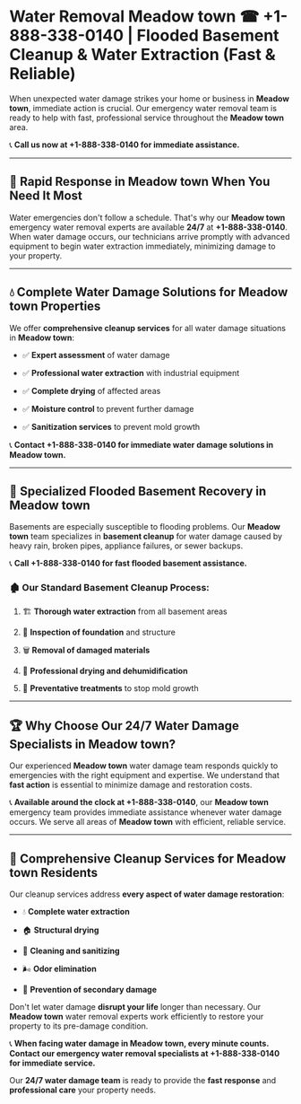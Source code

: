 # Water Removal Meadow town ☎ +1-888-338-0140 | Flooded Basement Cleanup & Water Extraction (Fast & Reliable)

When unexpected water damage strikes your home or business in **Meadow town**, immediate action is crucial. Our emergency water removal team is ready to help with fast, professional service throughout the **Meadow town** area. 

📞 **Call us now at +1-888-338-0140 for immediate assistance.**
---
## 🚀 Rapid Response in Meadow town When You Need It Most
Water emergencies don't follow a schedule. That's why our **Meadow town** emergency water removal experts are available **24/7** at **+1-888-338-0140**. When water damage occurs, our technicians arrive promptly with advanced equipment to begin water extraction immediately, minimizing damage to your property.
---
## 💧 Complete Water Damage Solutions for Meadow town Properties
We offer **comprehensive cleanup services** for all water damage situations in **Meadow town**:
- ✅ **Expert assessment** of water damage  
- ✅ **Professional water extraction** with industrial equipment  
- ✅ **Complete drying** of affected areas  
- ✅ **Moisture control** to prevent further damage  
- ✅ **Sanitization services** to prevent mold growth  
📞 **Contact +1-888-338-0140 for immediate water damage solutions in Meadow town.**
---
## 🌊 Specialized Flooded Basement Recovery in Meadow town
Basements are especially susceptible to flooding problems. Our **Meadow town** team specializes in **basement cleanup** for water damage caused by heavy rain, broken pipes, appliance failures, or sewer backups. 
📞 **Call +1-888-338-0140 for fast flooded basement assistance.**
### 🏚️ Our Standard Basement Cleanup Process:
1. 🏗️ **Thorough water extraction** from all basement areas  
2. 🔎 **Inspection of foundation** and structure  
3. 🗑️ **Removal of damaged materials**  
4. 💨 **Professional drying and dehumidification**  
5. 🚫 **Preventative treatments** to stop mold growth  
---
## 🏆 Why Choose Our 24/7 Water Damage Specialists in Meadow town?
Our experienced **Meadow town** water damage team responds quickly to emergencies with the right equipment and expertise. We understand that **fast action** is essential to minimize damage and restoration costs.
📞 **Available around the clock at +1-888-338-0140**, our **Meadow town** emergency team provides immediate assistance whenever water damage occurs. We serve all areas of **Meadow town** with efficient, reliable service.
---
## 🧹 Comprehensive Cleanup Services for Meadow town Residents
Our cleanup services address **every aspect of water damage restoration**:
- 💧 **Complete water extraction**  
- 🏠 **Structural drying**  
- 🧼 **Cleaning and sanitizing**  
- 🌬️ **Odor elimination**  
- 🚫 **Prevention of secondary damage**  
Don't let water damage **disrupt your life** longer than necessary. Our **Meadow town** water removal experts work efficiently to restore your property to its pre-damage condition.
📞 **When facing water damage in Meadow town, every minute counts. Contact our emergency water removal specialists at +1-888-338-0140 for immediate service.**
Our **24/7 water damage team** is ready to provide the **fast response** and **professional care** your property needs.
